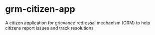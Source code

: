 # grm-citizen-app
A citizen application for grievance redressal mechanism (GRM) to help citizens report issues and track resolutions
